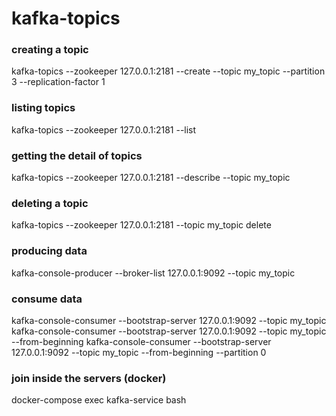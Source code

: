 # kafka-topics

### creating a topic
kafka-topics --zookeeper 127.0.0.1:2181 --create --topic my_topic --partition 3 --replication-factor 1

### listing topics
kafka-topics --zookeeper 127.0.0.1:2181 --list

### getting the detail of topics
kafka-topics --zookeeper 127.0.0.1:2181 --describe --topic my_topic

### deleting a topic
kafka-topics --zookeeper 127.0.0.1:2181 --topic my_topic delete

### producing data
kafka-console-producer --broker-list 127.0.0.1:9092 --topic my_topic

### consume data
kafka-console-consumer --bootstrap-server 127.0.0.1:9092 --topic my_topic
kafka-console-consumer --bootstrap-server 127.0.0.1:9092 --topic my_topic --from-beginning
kafka-console-consumer --bootstrap-server 127.0.0.1:9092 --topic my_topic --from-beginning --partition 0

### join inside the servers (docker)
docker-compose exec kafka-service bash